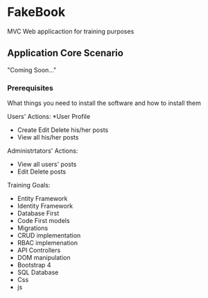 # FakeBook
MVC Web applicaction for training purposes

## Application Core Scenario
"Coming Soon..."

### Prerequisites

What things you need to install the software and how to install them


Users' Actions:
*User Profile
* Create Edit Delete his/her posts
* View all his/her posts

Administrtators' Actions:
* View all users' posts
* Edit Delete posts

Training Goals: 
* Entity Framework
* Identity Framework
* Database First
* Code First models
* Migrations 
* CRUD implementation 
* RBAC implemenation 
* API Controllers
* DOM manipulation
* Bootstrap 4
* SQL Database 
* Css 
* js 

